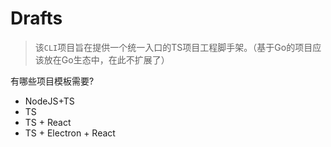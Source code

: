 # Drafts

> 该`CLI`项目旨在提供一个统一入口的TS项目工程脚手架。（基于Go的项目应该放在Go生态中，在此不扩展了）

有哪些项目模板需要?
- NodeJS+TS
- TS
- TS + React
- TS + Electron + React